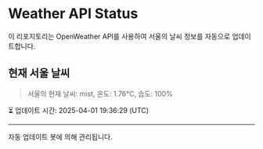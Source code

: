 
# Weather API Status

이 리포지토리는 OpenWeather API를 사용하여 서울의 날씨 정보를 자동으로 업데이트합니다.

## 현재 서울 날씨
> 서울의 현재 날씨: mist, 온도: 1.76°C, 습도: 100%

⏳ 업데이트 시간: 2025-04-01 19:36:29 (UTC)

---
자동 업데이트 봇에 의해 관리됩니다.
